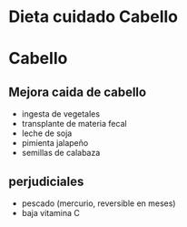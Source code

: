 # Dieta cuidado Cabello

# Cabello
## Mejora caida de cabello
- ingesta de vegetales
- transplante de materia fecal
- leche de soja
- pimienta jalapeño
- semillas de calabaza

## perjudiciales
- pescado (mercurio, reversible en meses)
- baja vitamina C 
